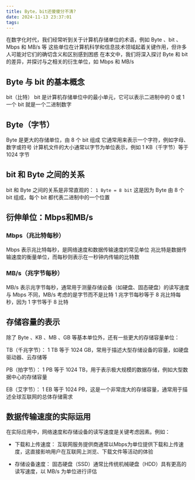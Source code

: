 ```yaml
---
title: Byte，bit还傻傻分不清?
date: 2024-11-13 23:37:01
tags:
---
```


在数字化时代，我们经常听到关于计算机存储单位的术语，例如 Byte 、bit 、 Mbps 和 MB/s 等
这些单位在计算机科学和信息技术领域起着关键作用，但许多人可能对它们的确切含义和区别感到困惑
在本文中，我们将深入探讨 Byte 和 bit 的差异，并探讨与之相关的衍生单位，如 Mbps 和 MB/s

## Byte 与 bit 的基本概念
bit（比特）
bit 是计算机存储单位中的最小单元，它可以表示二进制中的 0 或 1
一个 bit 就是一个二进制数字

## Byte（字节）
Byte 是更大的存储单位，由 8 个 bit 组成
它通常用来表示一个字符，例如字母、数字或符号
计算机文件的大小通常以字节为单位表示，例如 1 KB（千字节）等于 1024 字节

## bit 和 Byte 之间的关系
bit 和 Byte 之间的关系是非常直观的：
`1 Byte = 8 bit`
这是因为 Byte 由 8 个 bit 组成，每个 bit 都代表二进制中的一个位置

## 衍伸单位：Mbps和MB/s
### Mbps（兆比特每秒）
Mbps 表示兆比特每秒，是网络速度和数据传输速度的常见单位
兆比特是数据传输速度的衡量单位，而每秒则表示在一秒钟内传输的比特数

### MB/s（兆字节每秒）
MB/s 表示兆字节每秒，通常用于测量存储设备（如硬盘、固态硬盘）的读写速度
与 Mbps 不同，MB/s 考虑的是字节而不是比特
1 兆字节每秒等于 8 兆比特每秒，因为 1 字节等于 8 比特

## 存储容量的表示
除了 Byte 、KB 、MB 、GB 等基本单位外，还有一些更大的存储容量单位：

TB（千兆字节）： 1 TB 等于 1024 GB，常用于描述大型存储设备的容量，如硬盘驱动器、云存储等

PB（拍字节）： 1 PB 等于 1024 TB，用于表示极大规模的数据存储，例如大型数据中心的存储容量

EB（艾字节）： 1 EB 等于 1024 PB，这是一个非常庞大的存储容量，通常用于描述全球互联网的总体存储需求

## 数据传输速度的实际运用
在实际应用中，网络速度和存储设备的读写速度是关键考虑因素。例如：

- 下载和上传速度： 互联网服务提供商通常以Mbps为单位提供下载和上传速度，这直接影响用户在互联网上浏览、下载文件等活动的体验

- 存储设备速度： 固态硬盘（SSD）通常比传统机械硬盘（HDD）具有更高的读写速度，以 MB/s 为单位进行评估